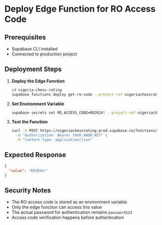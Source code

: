 # Deploy Edge Function for RO Access Code

## Prerequisites

- Supabase CLI installed
- Connected to production project

## Deployment Steps

1. **Deploy the Edge Function**

   ```bash
   cd nigeria-chess-rating
   supabase functions deploy get-ro-code --project-ref nigeriachessrating-prod
   ```

2. **Set Environment Variable**

   ```bash
   supabase secrets set RO_ACCESS_CODE=RO2024! --project-ref nigeriachessrating-prod
   ```

3. **Test the Function**
   ```bash
   curl -X POST https://nigeriachessrating-prod.supabase.co/functions/v1/get-ro-code \
     -H "Authorization: Bearer YOUR_ANON_KEY" \
     -H "Content-Type: application/json"
   ```

## Expected Response

```json
{
  "value": "RO2024!"
}
```

## Security Notes

- The RO access code is stored as an environment variable
- Only the edge function can access this value
- The actual password for authentication remains `password123`
- Access code verification happens before authentication
